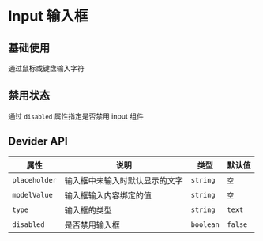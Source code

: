 # Input 输入框

## 基础使用

<p>通过鼠标或键盘输入字符</p>

<demo vue="../../example/input/base.vue"></demo>

## 禁用状态

<p>通过 <code>disabled</code> 属性指定是否禁用 input 组件</p>

<demo vue="../../example/input/disabled.vue"></demo>


## Devider API

| 属性       | 说明     | 类型      | 默认值    |
| ---------- | -------- | --------- | --------- |
| `placeholder`     | 输入框中未输入时默认显示的文字 | `string`  | `空` |
| `modelValue` | 输入框输入内容绑定的值   | `string` | `空`   |
| `type` | 输入框的类型    | `string` | `text`   |
| `disabled` | 是否禁用输入框    | `boolean` | `false`   |